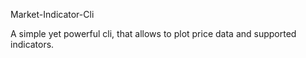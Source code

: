 Market-Indicator-Cli

A simple yet powerful cli, that allows to plot price data and supported indicators.
